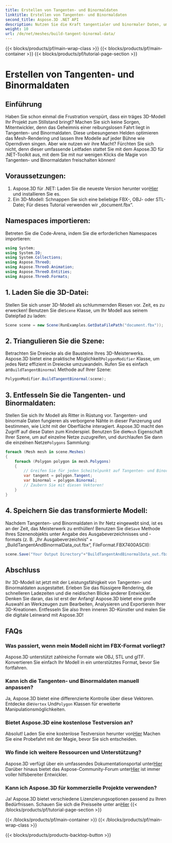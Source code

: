 ```yaml
---
title: Erstellen von Tangenten- und Binormaldaten
linktitle: Erstellen von Tangenten- und Binormaldaten
second_title: Aspose.3D .NET API
description: Nutzen Sie die Kraft tangentialer und binormaler Daten, um Ihre 3D-Modelle für ein flüssigeres Rendering, schnellere Ladezeiten und eine Leistungssteigerung zu optimieren.
weight: 10
url: /de/net/meshes/build-tangent-binormal-data/
---
```


{{< blocks/products/pf/main-wrap-class >}}
{{< blocks/products/pf/main-container >}}
{{< blocks/products/pf/tutorial-page-section >}}

# Erstellen von Tangenten- und Binormaldaten

## Einführung
Haben Sie schon einmal die Frustration verspürt, dass ein träges 3D-Modell Ihr Projekt zum Stillstand bringt? Machen Sie sich keine Sorgen, Mitentwickler, denn das Geheimnis einer reibungslosen Fahrt liegt in Tangenten- und Binormaldaten. Diese unbesungenen Helden optimieren das Mesh-Rendering und lassen Ihre Modelle auf jeder Bühne wie Operndiven singen. Aber wie nutzen wir ihre Macht? Fürchten Sie sich nicht, denn dieser umfassende Leitfaden stattet Sie mit dem Aspose.3D für .NET-Toolkit aus, mit dem Sie mit nur wenigen Klicks die Magie von Tangenten- und Binormaldaten freischalten können!

## Voraussetzungen:

1.  Aspose.3D für .NET: Laden Sie die neueste Version herunter von[Hier](https://releases.aspose.com/3d/net/) und installieren Sie es.
2. Ein 3D-Modell: Schnappen Sie sich eine beliebige FBX-, OBJ- oder STL-Datei; Für dieses Tutorial verwenden wir „document.fbx“.

## Namespaces importieren:

Betreten Sie die Code-Arena, indem Sie die erforderlichen Namespaces importieren:

```C#
using System;
using System.IO;
using System.Collections;
using Aspose.ThreeD;
using Aspose.ThreeD.Animation;
using Aspose.ThreeD.Entities;
using Aspose.ThreeD.Formats;
```

## 1. Laden Sie die 3D-Datei:

 Stellen Sie sich unser 3D-Modell als schlummernden Riesen vor. Zeit, es zu erwecken! Benutzen Sie die`Scene` Klasse, um Ihr Modell aus seinem Dateipfad zu laden:

```C#
Scene scene = new Scene(RunExamples.GetDataFilePath("document.fbx"));
```

## 2. Triangulieren Sie die Szene:

Betrachten Sie Dreiecke als die Bausteine Ihres 3D-Meisterwerks. Aspose.3D bietet eine praktische Möglichkeit`PolygonModifier` Klasse, um jedes Netz effizient in Dreiecke umzuwandeln. Rufen Sie es einfach an`BuildTangentBinormal` Methode auf Ihrer Szene:

```C#
PolygonModifier.BuildTangentBinormal(scene);
```

## 3. Entfesseln Sie die Tangenten- und Binormaldaten:

 Stellen Sie sich Ihr Modell als Ritter in Rüstung vor. Tangenten- und binormale Daten fungieren als verborgene Nähte in dieser Panzerung und bestimmen, wie Licht mit der Oberfläche interagiert. Aspose.3D macht den Zugriff auf diese Daten zum Kinderspiel. Benutzen Sie die`Mesh` Eigenschaft Ihrer Szene, um auf einzelne Netze zuzugreifen, und durchlaufen Sie dann die einzelnen Netze`Polygons` Sammlung:

```C#
foreach (Mesh mesh in scene.Meshes)
{
    foreach (Polygon polygon in mesh.Polygons)
    {
        // Greifen Sie für jeden Scheitelpunkt auf Tangenten- und Binormalvektoren zu
        var tangent = polygon.Tangent;
        var binormal = polygon.Binormal;
        // Zaubern Sie mit diesen Vektoren!
    }
}
```

## 4. Speichern Sie das transformierte Modell:

 Nachdem Tangenten- und Binormaldaten in Ihr Netz eingewebt sind, ist es an der Zeit, das Meisterwerk zu enthüllen! Benutzen Sie die`Save` Methode Ihres Szenenobjekts unter Angabe des Ausgabeverzeichnisses und -formats (z. B. „Ihr Ausgabeverzeichnis“ + „BuildTangentAndBinormalData_out.fbx“, FileFormat.FBX7400ASCII):

```C#
scene.Save("Your Output Directory"+"BuildTangentAndBinormalData_out.fbx", FileFormat.FBX7400ASCII);
```

## Abschluss
Ihr 3D-Modell ist jetzt mit der Leistungsfähigkeit von Tangenten- und Binormaldaten ausgestattet. Erleben Sie das flüssigere Rendering, die schnelleren Ladezeiten und die neidischen Blicke anderer Entwickler. Denken Sie daran, das ist erst der Anfang! Aspose.3D bietet eine große Auswahl an Werkzeugen zum Bearbeiten, Analysieren und Exportieren Ihrer 3D-Kreationen. Entfesseln Sie also Ihren inneren 3D-Künstler und malen Sie die digitale Leinwand mit Aspose.3D!

## FAQs

### Was passiert, wenn mein Modell nicht im FBX-Format vorliegt? 
Aspose.3D unterstützt zahlreiche Formate wie OBJ, STL und glTF. Konvertieren Sie einfach Ihr Modell in ein unterstütztes Format, bevor Sie fortfahren.
### Kann ich die Tangenten- und Binormaldaten manuell anpassen? 
 Ja, Aspose.3D bietet eine differenzierte Kontrolle über diese Vektoren. Entdecke die`Vertex` Und`Polygon` Klassen für erweiterte Manipulationsmöglichkeiten.
### Bietet Aspose.3D eine kostenlose Testversion an? 
 Absolut! Laden Sie eine kostenlose Testversion herunter von[Hier](https://releases.aspose.com/3d/net/) Machen Sie eine Probefahrt mit der Magie, bevor Sie sich entscheiden.
### Wo finde ich weitere Ressourcen und Unterstützung? 
 Aspose.3D verfügt über ein umfassendes Dokumentationsportal unter[Hier](https://docs.aspose.com/3d/net/) Darüber hinaus bietet das Aspose-Community-Forum unter[Hier](https://forum.aspose.com/) ist immer voller hilfsbereiter Entwickler.
### Kann ich Aspose.3D für kommerzielle Projekte verwenden? 
 Ja! Aspose.3D bietet verschiedene Lizenzierungsoptionen passend zu Ihren Bedürfnissen. Schauen Sie sich die Preisseite unter an[Hier](https://purchase.aspose.com/buy)
{{< /blocks/products/pf/tutorial-page-section >}}

{{< /blocks/products/pf/main-container >}}
{{< /blocks/products/pf/main-wrap-class >}}

{{< blocks/products/products-backtop-button >}}
